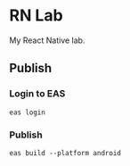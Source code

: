 # RN Lab
My React Native lab.

## Publish 


### Login to EAS

```shell
eas login
```

### Publish

```shell
eas build --platform android
```

